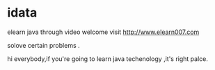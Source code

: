 idata
=====

elearn java through video 
 welcome visit http://www.elearn007.com

solove certain problems .

hi everybody,if you're going to learn java techenology ,it's right palce.
